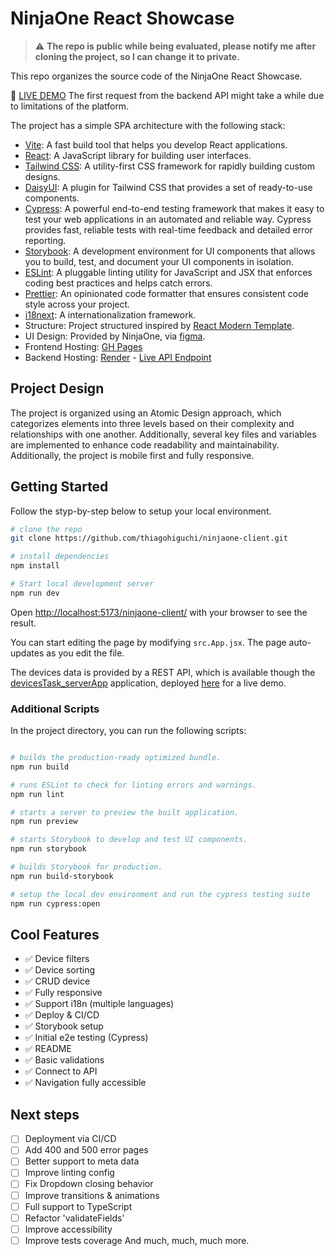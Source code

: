 # NinjaOne React Showcase

> :warning: **The repo is public while being evaluated, please notify me after cloning the project, so I can change it to private.**

This repo organizes the source code of the NinjaOne React Showcase.

:rocket: [LIVE DEMO](https://thiagohiguchi.github.io/ninjaone-client/)
The first request from the backend API might take a while due to limitations of the platform.


The project has a simple SPA architecture with the following stack:

- [Vite](https://vitejs.dev/): A fast build tool that helps you develop React applications.
- [React](https://reactjs.org/): A JavaScript library for building user interfaces.
- [Tailwind CSS](https://tailwindcss.com/): A utility-first CSS framework for rapidly building custom designs.
- [DaisyUI](https://daisyui.com/): A plugin for Tailwind CSS that provides a set of ready-to-use components.
- [Cypress](https://www.cypress.io/): A powerful end-to-end testing framework that makes it easy to test your web applications in an automated and reliable way. Cypress provides fast, reliable tests with real-time feedback and detailed error reporting.
- [Storybook](https://storybook.js.org/): A development environment for UI components that allows you to build, test, and document your UI components in isolation.
- [ESLint](https://eslint.org/): A pluggable linting utility for JavaScript and JSX that enforces coding best practices and helps catch errors.
- [Prettier](https://prettier.io/): An opinionated code formatter that ensures consistent code style across your project.
- [i18next](https://react.i18next.com/): A internationalization framework.
- Structure: Project structured inspired by [React Modern Template](https://github.com/ignatiosdev/React-Vite-Tailwind-DaisyUI-Storybook-Boilerplate).
- UI Design: Provided by NinjaOne, via [figma](https://www.figma.com/design/B3tlX0vhKn1io0ajJdIGtV/NinjaOne-React-Dev-Showcase).
- Frontend Hosting: [GH Pages](https://www.github.com/)
- Backend Hosting: [Render](https://www.render.com/) - [Live API Endpoint](https://ninjaone-backend.onrender.com)


## Project Design

The project is organized using an Atomic Design approach, which categorizes elements into three levels based on their complexity and relationships with one another. Additionally, several key files and variables are implemented to enhance code readability and maintainability. 
Additionally, the project is mobile first and fully responsive.

## Getting Started

Follow the styp-by-step below to setup your local environment.


```bash
# clone the repo
git clone https://github.com/thiagohiguchi/ninjaone-client.git

# install dependencies
npm install

# Start local development server
npm run dev
```

Open [http://localhost:5173/ninjaone-client/](http://localhost:5173/ninjaone-client/) with your browser to see the result.

You can start editing the page by modifying `src.App.jsx`. The page auto-updates as you edit the file.

The devices data is provided by a REST API, which is available though the [devicesTask_serverApp](https://github.com/NinjaRMM/devicesTask_serverApp) application, deployed [here](https://ninjaone-backend.onrender.com) for a live demo.

### Additional Scripts

In the project directory, you can run the following scripts:

```bash

# builds the production-ready optimized bundle.
npm run build

# runs ESLint to check for linting errors and warnings.
npm run lint

# starts a server to preview the built application.
npm run preview

# starts Storybook to develop and test UI components.
npm run storybook

# builds Storybook for production.
npm run build-storybook

# setup the local dev environment and run the cypress testing suite
npm run cypress:open
```

## Cool Features

- :white_check_mark: Device filters
- :white_check_mark: Device sorting
- :white_check_mark: CRUD device
- :white_check_mark: Fully responsive
- :white_check_mark: Support i18n (multiple languages)
- :white_check_mark: Deploy & CI/CD
- :white_check_mark: Storybook setup
- :white_check_mark: Initial e2e testing (Cypress)
- :white_check_mark: README
- :white_check_mark: Basic validations
- :white_check_mark: Connect to API
- :white_check_mark: Navigation fully accessible


## Next steps

- [ ] Deployment via CI/CD
- [ ] Add 400 and 500 error pages
- [ ] Better support to meta data
- [ ] Improve linting config
- [ ] Fix Dropdown closing behavior
- [ ] Improve transitions & animations
- [ ] Full support to TypeScript
- [ ] Refactor 'validateFields'
- [ ] Improve accessibility
- [ ] Improve tests coverage
And much, much, much more.
